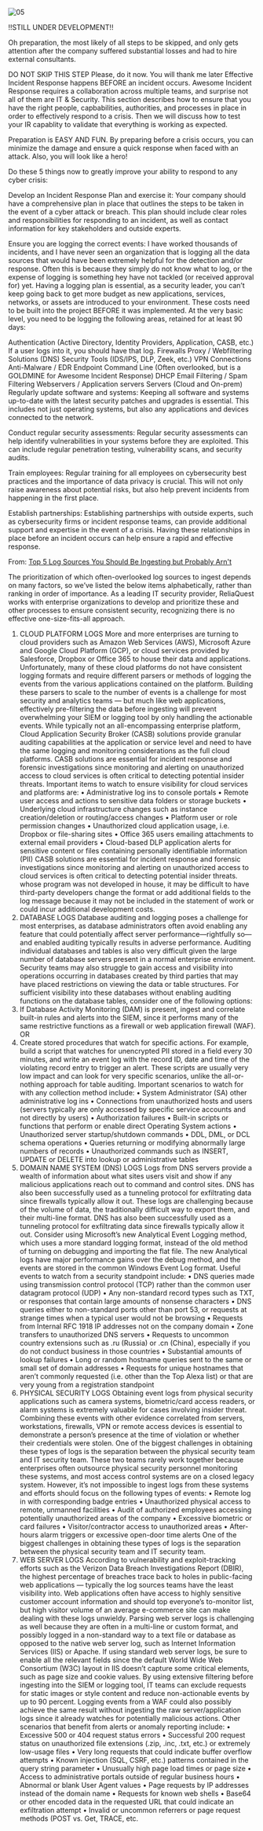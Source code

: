 ![05](https://progress-bar.dev/05/?title=Completeness) 

!!STILL UNDER DEVELOPMENT!!

Oh preparation, the most likely of all steps to be skipped, and only gets attention after the company suffered substantial losses and had to hire external consultants.

DO NOT SKIP THIS STEP Please, do it now. You will thank me later Effective Incident Response happens BEFORE an incident occurs. Awesome Incident Response requires a collaboration across multiple teams, and surprise not all of them are IT & Security. This section describes how to ensure that you have the right people, capbabilities, authorities, and processes in place in order to effectively respond to a crisis. Then we will discuss how to test your IR capablity to validate that everything is working as expected.

Preparation is EASY AND FUN. By preparing before a crisis occurs, you can minimize the damage and ensure a quick response when faced with an attack. Also, you will look like a hero!

Do these 5 things now to greatly improve your ability to respond to any cyber crisis:

Develop an Incident Response Plan and exercise it: Your company should have a comprehensive plan in place that outlines the steps to be taken in the event of a cyber attack or breach. This plan should include clear roles and responsibilities for responding to an incident, as well as contact information for key stakeholders and outside experts.

Ensure you are logging the correct events: I have worked thousands of incidents, and I have never seen an organization that is logging all the data sources that would have been extremely helpful for the detection and/or response. Often this is because they simply do not know what to log, or the expense of logging is something hey have not tackled (or received approval for) yet. Having a logging plan is essential, as a security leader, you can’t keep going back to get more budget as new applications, services, networks, or assets are introduced to your environment. These costs need to be built into the project BEFORE it was implemented. At the very basic level, you need to be logging the following areas, retained for at least 90 days:

Authentication (Active Directory, Identity Providers, Application, CASB, etc.) If a user logs into it, you should have that log.
Firewalls
Proxy / Webfiltering Solutions (DNS)
Security Tools (IDS/IPS, DLP, Zeek, etc.)
VPN Connections
Anti-Malware / EDR
Endpoint Command Line (Often overlooked, but is a GOLDMINE for Awesome Incident Response)
DHCP
Email Filtering / Spam Filtering
Webservers / Application servers
Servers (Cloud and On-prem)
Regularly update software and systems: Keeping all software and systems up-to-date with the latest security patches and upgrades is essential. This includes not just operating systems, but also any applications and devices connected to the network.

Conduct regular security assessments: Regular security assessments can help identify vulnerabilities in your systems before they are exploited. This can include regular penetration testing, vulnerability scans, and security audits.

Train employees: Regular training for all employees on cybersecurity best practices and the importance of data privacy is crucial. This will not only raise awareness about potential risks, but also help prevent incidents from happening in the first place.

Establish partnerships: Establishing partnerships with outside experts, such as cybersecurity firms or incident response teams, can provide additional support and expertise in the event of a crisis. Having these relationships in place before an incident occurs can help ensure a rapid and effective response.


From: [Top 5 Log Sources You Should Be Ingesting but Probably Arn't](https://media.bitpipe.com/io_14x/io_147879/item_1961667/ReliaQuest-White-Paper-Top-5-Log-Sources-you-should-be-ingesting-but-pro....pdf)

The prioritization of which often-overlooked log sources to ingest depends on many factors, so we’ve listed 
the below items alphabetically, rather than ranking in order of importance. As a leading IT security provider, 
ReliaQuest works with enterprise organizations to develop and prioritize these and other processes to ensure 
consistent security, recognizing there is no effective one-size-fits-all approach. 
1. CLOUD PLATFORM LOGS 
More and more enterprises are turning to cloud providers such as 
Amazon Web Services (AWS), Microsoft Azure and Google Cloud 
Platform (GCP), or cloud services provided by Salesforce, Dropbox 
or Office 365 to house their data and applications. Unfortunately, 
many of these cloud platforms do not have consistent logging 
formats and require different parsers or methods of logging the 
events from the various applications contained on the platform. 
Building these parsers to scale to the number of events is a 
challenge for most security and analytics teams — but much 
like web applications, effectively pre-filtering the data before 
ingesting will prevent overwhelming your SIEM or logging tool by 
only handling the actionable events. 
While typically not an all-encompassing enterprise platform, Cloud Application Security Broker (CASB) solutions 
provide granular auditing capabilities at the application or service level and need to have the same logging and 
monitoring considerations as the full cloud platforms. CASB solutions are essential for incident response and 
forensic investigations since monitoring and alerting on unauthorized access to cloud services is often critical to 
detecting potential insider threats. 
Important items to watch to ensure visibility for cloud services and platforms are:
• Administrative log ins to console portals
• Remote user access and actions to sensitive data folders or storage buckets
• Underlying cloud infrastructure changes such as instance creation/deletion or routing/access changes
• Platform user or role permission changes
• Unauthorized cloud application usage, i.e. Dropbox or file-sharing sites
• Office 365 users emailing attachments to external email providers
• Cloud-based DLP application alerts for sensitive content or files containing personally identifiable information (PII)
CASB solutions are 
essential for incident 
response and forensic 
investigations since 
monitoring and alerting 
on unauthorized access 
to cloud services is often 
critical to detecting 
potential insider threats.
whose program was not developed in house, it may be difficult to have third-party developers change the format 
or add additional fields to the log message because it may not be included in the statement of work or could 
incur additional development costs. 
2. DATABASE LOGS
Database auditing and logging poses a challenge for most enterprises, as database administrators often avoid 
enabling any feature that could potentially affect server performance—rightfully so—and enabled auditing 
typically results in adverse performance. 
Auditing individual databases and tables is also very difficult given the large number of database servers present 
in a normal enterprise environment. Security teams may also struggle to gain access and visibility into operations 
occurring in databases created by third parties that may have placed restrictions on viewing the data or table 
structures.
For sufficient visibility into these databases without enabling auditing functions on the database tables, 
consider one of the following options:
1. If Database Activity Monitoring (DAM) is present, ingest and correlate built-in rules and alerts into the SIEM, 
since it performs many of the same restrictive functions as a firewall or web application firewall (WAF). 
 OR
2. Create stored procedures that watch for specific actions. For example, build a script that watches for 
unencrypted PII stored in a field every 30 minutes, and write an event log with the record ID, date and 
time of the violating record entry to trigger an alert. These scripts are usually very low impact and can 
look for very specific scenarios, unlike the all-or-nothing approach for table auditing. 
Important scenarios to watch for with any collection method include:
• System Administrator (SA) other administrative log ins
• Connections from unauthorized hosts and users (servers typically are only accessed by specific service accounts 
and not directly by users)
• Authorization failures
• Built-in scripts or functions that perform or enable direct Operating System actions
• Unauthorized server startup/shutdown commands
• DDL, DML, or DCL schema operations
• Queries returning or modifying abnormally large numbers of records
• Unauthorized commands such as INSERT, UPDATE or DELETE into lookup or administrative tables
3. DOMAIN NAME SYSTEM (DNS) LOGS
Logs from DNS servers provide a wealth of information about what 
sites users visit and show if any malicious applications reach out to 
command and control sites. 
DNS has also been successfully used as a tunneling protocol for 
exfiltrating data since firewalls typically allow it out. These logs are 
challenging because of the volume of data, the traditionally difficult 
way to export them, and their multi-line format. 
DNS has also been 
successfully used as a 
tunneling protocol for 
exfiltrating data since 
firewalls typically 
allow it out.
Consider using Microsoft’s new Analytical Event Logging method, which uses a more standard logging format, 
instead of the old method of turning on debugging and importing the flat file. The new Analytical logs have 
major performance gains over the debug method, and the events are stored in the common Windows Event Log 
format. 
Useful events to watch from a security standpoint include:
• DNS queries made using transmission control protocol (TCP) rather than the common user datagram 
protocol (UDP)
• Any non-standard record types such as TXT, or responses that contain large amounts of nonsense characters
• DNS queries either to non-standard ports other than port 53, or requests at strange times when a typical user 
would not be browsing
• Requests from Internal RFC 1918 IP addresses not on the company domain
• Zone transfers to unauthorized DNS servers
• Requests to uncommon country extensions such as .ru (Russia) or .cn (China), especially if you do not conduct 
business in those countries 
• Substantial amounts of lookup failures
• Long or random hostname queries sent to the same or small set of domain addresses
• Requests for unique hostnames that aren’t commonly requested (i.e. other than the Top Alexa list) or that are 
very young from a registration standpoint
4. PHYSICAL SECURITY LOGS
Obtaining event logs from physical security applications such as camera systems, biometric/card access 
readers, or alarm systems is extremely valuable for cases involving insider threat. Combining these events with 
other evidence correlated from servers, workstations, firewalls, VPN or remote access devices is essential to 
demonstrate a person’s presence at the time of violation or whether their credentials were stolen. 
One of the biggest challenges in obtaining these types 
of logs is the separation between the physical security 
team and IT security team. These two teams rarely work 
together because enterprises often outsource physical 
security personnel monitoring these systems, and most 
access control systems are on a closed legacy system. 
However, it’s not impossible to ingest logs from 
these systems and efforts should focus on the 
following types of events:
• Remote log in with corresponding badge entries
• Unauthorized physical access to remote, unmanned facilities
• Audit of authorized employees accessing potentially unauthorized areas of the company
• Excessive biometric or card failures
• Visitor/contractor access to unauthorized areas
• After-hours alarm triggers or excessive open-door time alerts
One of the biggest challenges 
in obtaining these types of 
logs is the separation between 
the physical security team and 
IT security team. 
5. WEB SERVER LOGS
According to vulnerability and exploit-tracking efforts such as the Verizon Data Breach Investigations Report 
(DBIR), the highest percentage of breaches trace back to holes in public-facing web applications — typically 
the log sources teams have the least visibility into. 
Web applications often have access to highly sensitive customer account information and should top 
everyone’s to-monitor list, but high visitor volume of an average e-commerce site can make dealing 
with these logs unwieldy. 
Parsing web server logs is challenging as well because they are 
often in a multi-line or custom format, and possibly logged in a 
non-standard way to a text file or database as opposed to the 
native web server log, such as Internet Information Services (IIS) 
or Apache. If using standard web server logs, be sure to enable all 
the relevant fields since the default World Wide Web Consortium 
(W3C) layout in IIS doesn’t capture some critical elements, such as 
page size and cookie values.
By using extensive filtering before ingesting into the SIEM or 
logging tool, IT teams can exclude requests for static images 
or style content and reduce non-actionable events by up to 90 
percent. Logging events from a WAF could also possibly achieve the 
same result without ingesting the raw server/application logs since 
it already watches for potentially malicious actions. 
Other scenarios that benefit from alerts or anomaly reporting include:
• Excessive 500 or 404 request status errors
• Successful 200 request status on unauthorized file extensions (.zip, .inc, .txt, etc.) or extremely low-usage files
• Very long requests that could indicate buffer overflow attempts
• Known injection (SQL, CSRF, etc.) patterns contained in the query string parameter
• Unusually high page load times or page size
• Access to administrative portals outside of regular business hours
• Abnormal or blank User Agent values 
• Page requests by IP addresses instead of the domain name
• Requests for known web shells 
• Base64 or other encoded data in the requested URL that could indicate an exfiltration attempt
• Invalid or uncommon referrers or page request methods (POST vs. Get, TRACE, etc.
